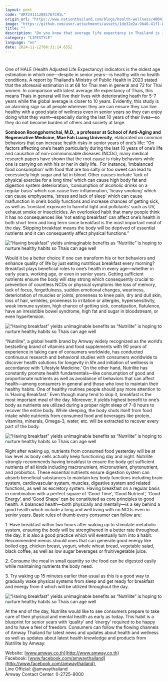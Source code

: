 ```yaml
---
layout: post
code: "ART241112081767CH1L"
origin_url: "https://www.nationthailand.com/blogs/health-wellness/40043212"
image: "https://github.com/user-attachments/assets/1de32e2a-9b46-41f1-8270-38ddc4dc048b"
title: ""
description: "Do you know that average life expectancy in Thailand is increasing? 73 is the average life expectancy of Thai men while 79 is the latest average life expectancy for Thai women. Having a long life, nonetheless, is not enough as one should have a long and healthy life."
category: "LIFESTYLE"
language: "en"
date: 2024-11-12T08:31:14.655Z
---
```


# 









One of HALE (Health Adjusted Life Expectancy) indicators is the oldest age estimation in which one—despite in senior years—is healthy with no health conditions. A report by Thailand’s Ministry of Public Health in 2023 stated that the aforesaid estimation is at 68 for Thai men in general and 72 for Thai women. In comparison with latest average life expectancy of Thais, this means Thais in general will live their lives with deteriorating heath for 5-7 years while the global average is closer to 10 years. Evidently, this study is an alarming sign so all people wherever they are can ensure they can live healthy with a good state of wellness even in senior years so they can enjoy doing what they want—especially during the last 10 years of their lives—so they do not become burden of others and society at large.

**Somboon Roongphornchai, M.D., a professor at School of Anti-Aging and Regenerative Medicine, Mae Fah Luang University**, elaborated on common behaviors that can increase health risks in senior years of one’s life: “On factors affecting one’s heath particularly during the last 10 years of one’s life and causation of non-communicable diseases (NCDs), many medical research papers have shown that the root cause is risky behaviors while one is carrying on with his or her in daily life.  For instance, ‘imbalanced food consumption’ with food that are too salty or too sweet can lead to excessively high sugar and fat in blood. Other causes include ‘lack of physical exercise for a long time’ which can cause high body fat and digestion system deterioration, ‘consumption of alcoholic drinks on a regular basis’ which can cause liver inflammation, ‘heavy smoking’ which can cause emphysema, ‘stress and lack of sleep’ which can cause malfunction in one’s bodily functions and increase chances of getting sick, as well as ‘constant exposure to harmful light and pollutants’ such as UV, exhaust smoke or insecticides. An overlooked habit that many people think it has no consequences like ‘not eating breakfast’ can affect one’s health in both short term and long term since breakfast is the most important meal of the day. Skipping breakfast means the body will be deprived of essential nutrients and it can consequently affect physical functions.”

  ![“Having breakfast” yields unimaginable benefits as “Nutrilite” is hoping to nurture healthy habits so Thais can age well](https://github.com/user-attachments/assets/941b32c4-2d6e-4ac2-8133-7b54deaf5117)

Would it be a better choice if one can transform his or her behaviors and enhance quality of life by just eating nutritious breakfast every morning? Breakfast plays beneficial roles to one’s health in every age—whether in early years, working age, or even in senior years. Getting sufficient nutrients ensure the body will stay strong which consequently crucial to prevention of countless NCDs or physical symptoms like loss of memory, lack of focus, forgetfulness, sudden emotional changes, weariness, deterioration of muscles or joints, proneness to knee pain, dry and dull skin, loss of hair, wrinkles, proneness to irritation or allergies, hypersensitivity, weak immune system, high chance of getting sick, constipation, flatulence, have an irresistible bowel syndrome, high fat and sugar in bloodstream, or even hypertension.

  ![“Having breakfast” yields unimaginable benefits as “Nutrilite” is hoping to nurture healthy habits so Thais can age well](https://github.com/user-attachments/assets/df56cec1-fc92-4d1c-8171-5347076d61c2)

“Nutrilite”, a global health brand by Amway widely recognized as the world’s bestselling brand of vitamins and food supplements with 90 years of experience in taking care of consumers worldwide, has conducted continuous research and behavioral studies with consumers worldwide to discover health solutions for longevity in life and initiation of wellness in accordance with ‘Lifestyle Medicine.’ On the other hand, Nutrilite has constantly promote health fundamentals—like consumption of good and proportionate nutrients as well as avoidance of behaviors that can affect health—among consumers in general and those who love to maintain their healthy habits. One of healthy routines people should pay more attention to is ‘Having Breakfast.’ Even though many tend to skip it, breakfast is the most important meal of the day. Moreover, it yields highest benefit to one’s body as nutrients are utilized during a proper night sleep of 7-8 hours to recover the entire body. While sleeping, the body shuts itself from food intake while nutrients from consumed food and beverages like protein, vitamins, minerals, Omega-3, water, etc. will be extracted to recover every part of the body.

  ![“Having breakfast” yields unimaginable benefits as “Nutrilite” is hoping to nurture healthy habits so Thais can age well](https://github.com/user-attachments/assets/8f23914c-5513-4b43-9df9-e20e0033ea50)

Right after waking up, nutrients from consumed food yesterday will be at low level as body cells actually keep functioning day and night. Nutrilite strongly recommends having breakfast to ensure the body get sufficient nutrients of all kinds including macronutrient, micronutrient, phytonutrient, and probiotics. These essential nutrients ensure digestion system can absorb beneficial substances to maintain key body functions including brain system, cardiovascular system, muscles, digestive system and related functions, as well as excretory system. Having breakfast on a regular basis in combination with a perfect square of ‘Good Time’, ‘Good Nutrient’, ‘Good Energy’, and ‘Good Shape’ can be constituted as core principles to good health. A balanced health—both physically and mentally—is a key behind a good health which include a long and well living with no NCDs even in senior years. Basic rules of thumb every consumer can follow are:

1\. Have breakfast within two hours after waking up to stimulate metabolic system, ensuring the body will be strengthened in a better rate throughout the day. It is also a good practice which will eventually turn into a habit. Recommended menus should ones that can generate good energy like boiled egg, chicken breast, yogurt, whole wheat bread, vegetable salad, black coffee, as well as low sugar beverages or fruit/vegetable juice.

2. Consume the meal in small quantity so the food can be digested easily while maintaining nutrients the body need.

3\. Try waking up 15 minutes earlier than usual as this is a good way to gradually wake physical systems from sleep and get ready for breakfast and energy from it which will be utilized throughout the day.

  ![“Having breakfast” yields unimaginable benefits as “Nutrilite” is hoping to nurture healthy habits so Thais can age well](https://github.com/user-attachments/assets/8eab858e-ae0f-41e5-aa06-0cb94eb0dd84)

At the end of the day, Nutrilite would like to see consumers prepare to take care of their physical and mental health as early as today. This habit is a blueprint for senior years with ‘quality’ and ‘energy’ required to be happy and to have a feel of freedom. Consumers can follow the flowing channels of Amway Thailand for latest news and updates about health and wellness as well as updates about latest health knowledge and products from Nutrilite by Amway:

Website: [www.amway.co.th](http://www.amway.co.th)  
Facebook: [www.facebook.com/amwaythailand](http://www.facebook.com/amwaythailand)   
Line Official: @amwaythailand  
Amway Contact Center: 0-2725-8000